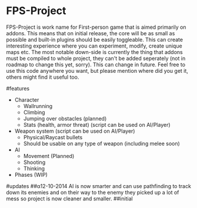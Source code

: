 FPS-Project
===========
FPS-Project is work name for First-person game that is aimed primarily on addons. This means that on initial release, the core will be as small as possible and built-in plugins should be easily toggleable. This can create interesting experience where you can experiment, modify, create unique maps etc. The most notable down-side is currently the thing that addons must be compiled to whole project, they can't be added seperately (not in roadmap to change this yet, sorry). This can change in future. Feel free to use this code anywhere you want, but please mention where did you get it, others might find it useful too.


#features
* Character
  * Wallrunning
  * Climbing
  * Jumping over obstacles (planned)
  * Stats (health, armor threat) (script can be used on AI/Player)
* Weapon system (script can be used on AI/Player)
  * Physical/Raycast bullets
  * Should be usable on any type of weapon (including melee soon) 
* AI
  * Movement (Planned)
  * Shooting
  * Thinking
* Phases (WIP)

#updates
##α12-10-2014
AI is now smarter and can use pathfinding to track down its enemies and
on their way to the enemy they picked up a lot of mess so project is now
cleaner and smaller.
##initial
